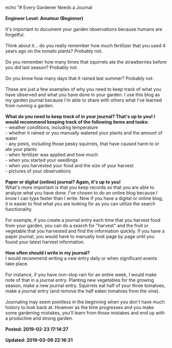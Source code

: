 echo "# Every Gardener Needs a Journal<br /><br />**Engineer Level: Amateur (Beginner)**<br /><br />It's important to document your garden observations because humans are forgetful. <br /><br />Think about it... do you really remember how much fertilizer that you used 4 years ago on the tomato plants?  Probably not. <br /><br />Do you remember how many times that squirrels ate the strawberries before you did last season?  Probably not.<br /><br />Do you know how many days that it rained last summer?  Probably not. <br /><br />These are just a few examples of why you need to keep track of what you have observed and what you have done in your garden.  I use this blog as my garden journal because I'm able to share with others what I've learned from running a garden.<br /><br />**What do you need to keep track of in your journal?  That's up to you!  I would recommend keeping track of the following items and tasks:**<br />- weather conditions, including temperature<br />- whether it rained or you manually watered your plants and the amount of water<br />- any pests, including those pesky squirrels, that have caused harm to or ate your plants <br />- when fertilizer was applied and how much <br />- when you started your seedlings<br />- when you harvested your food and the size of your harvest<br />- pictures of your observations<br /><br />**Paper or digital (online) journal? Again, it's up to you!**<br />What's more important is that you keep records so that you are able to analyze what you have done. I've chosen to do an online blog because I know I can type faster than I write. Now if you have a digital or online blog, it is easier to find what you are looking for as you can utilize the search functionality. <br /><br />For example, if you create a journal entry each time that you harvest food from your garden, you can do a search for "harvest" and the fruit or vegetable that you harvested and find the information quickly.  If you have a paper journal, you would have to manually look page by page until you found your latest harvest information. <br /><br />**How often should I write in my journal?**<br />I would recommend writing a new entry daily or when significant events take place.<br /><br />For instance, if you have non-stop rain for an entire week, I would make note of that in a journal entry. Planting new vegetables for the growing season, make a new journal entry. Squirrels eat half of your three tomatoes, make a journal entry (and remove the half eaten tomatoes from the vine). <br /><br />Journaling may seem pointless in the beginning when you don't have much history to look back at. However as the time progresses and you make some gardening mistakes, you'll learn from those mistakes and end up with a productive and strong garden.<br /><br />**Posted: 2019-02-23 17:14:27**<br /><br />**Updated: 2019-03-09 22:16:31**<br /><br />
